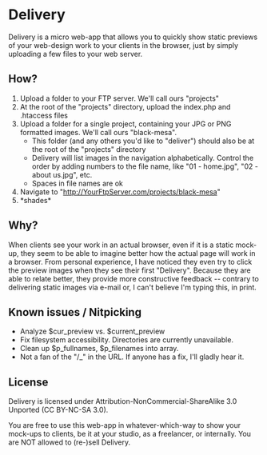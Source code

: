# Delivery

Delivery is a micro web-app that allows you to quickly show static previews of your web-design work to your clients in the browser, just by simply uploading a few files to your web server.

## How?

1. Upload a folder to your FTP server. We'll call ours "projects"
2. At the root of the "projects" directory, upload the index.php and .htaccess files
3. Upload a folder for a single project, containing your JPG or PNG formatted images. We'll call ours "black-mesa".
    - This folder (and any others you'd like to "deliver") should also be at the root of the "projects" directory
    - Delivery will list images in the navigation alphabetically. Control the order by adding numbers to the file name, like "01 - home.jpg", "02 - about us.jpg", etc.
    - Spaces in file names are ok
4. Navigate to "http://YourFtpServer.com/projects/black-mesa"
5. \*shades\*

## Why?

When clients see your work in an actual browser, even if it is a static mock-up, they seem to be able to imagine better how the actual page will work in a browser. From personal experience, I have noticed they even try to click the preview images when they see their first "Delivery". Because they are able to relate better, they provide more constructive feedback -- contrary to delivering static images via e-mail or, I can't believe I'm typing this, in print.

## Known issues / Nitpicking

- Analyze $cur\_preview vs. $current\_preview
- Fix filesystem accessibility. Directories are currently unavailable.
- Clean up $p\_fullnames, $p\_filenames into array.
- Not a fan of the "/_" in the URL. If anyone has a fix, I'll gladly hear it.

## License

Delivery is licensed under Attribution-NonCommercial-ShareAlike 3.0 Unported (CC BY-NC-SA 3.0).

You are free to use this web-app in whatever-which-way to show your mock-ups to clients, be it at your studio, as a freelancer, or internally. You are NOT allowed to (re-)sell Delivery.
